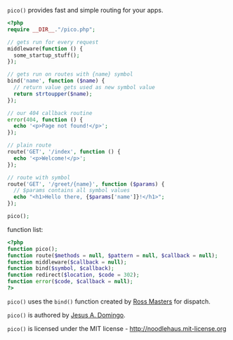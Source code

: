 `pico()` provides fast and simple routing for your apps.

```php
<?php
require __DIR__."/pico.php";

// gets run for every request
middleware(function () {
  some_startup_stuff();
});

// gets run on routes with {name} symbol
bind('name', function ($name) {
  // return value gets used as new symbol value
  return strtoupper($name);
});

// our 404 callback routine
error(404, function () {
  echo '<p>Page not found!</p>';
});

// plain route
route('GET', '/index', function () {
  echo '<p>Welcome!</p>';
});

// route with symbol
route('GET', '/greet/{name}', function ($params) {
  // $params contains all symbol values
  echo "<h1>Hello there, {$params['name']}!</h1>";
});

pico();
```

function list:

```php
<?php
function pico();
function route($methods = null, $pattern = null, $callback = null);
function middleware($callback = null);
function bind($symbol, $callback);
function redirect($location, $code = 302);
function error($code, $callback = null);
?>
```

`pico()` uses the `bind()` function created by
[Ross Masters](http://github.com/rmasters) for dispatch.

`pico()` is authored by [Jesus A. Domingo](http://github.com/noodlehaus).

`pico()` is licensed under the MIT license - <http://noodlehaus.mit-license.org>
